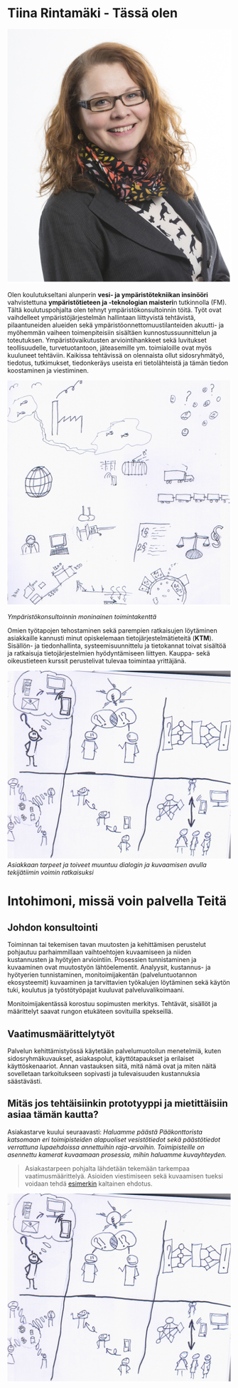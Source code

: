 # Tiina Rintamäki - Tässä olen
![OmaKuva](https://raw.githubusercontent.com/rinwall-admin/MyProfile/master/omakuva600x.png)

Olen koulutukseltani alunperin **vesi- ja ympäristötekniikan insinööri** vahvistettuna **ympäristötieteen ja -teknologian maisteri**n tutkinnolla (FM). Tältä koulutuspohjalta olen tehnyt ympäristökonsultoinnin töitä. Työt ovat vaihdelleet ympäristöjärjestelmän hallintaan liittyvistä tehtävistä, pilaantuneiden alueiden sekä ympäristöonnettomuustilanteiden akuutti- ja myöhemmän vaiheen toimenpiteisiin sisältäen kunnostussuunnittelun ja toteutuksen. Ympäristövaikutusten arviointihankkeet sekä luvitukset teollisuudelle, turvetuotantoon, jäteasemille  ym. toimialoille ovat myös kuuluneet tehtäviin. Kaikissa tehtävissä on olennaista ollut sidosryhmätyö, tiedotus, tutkimukset, tiedonkeräys useista eri tietolähteistä ja tämän tiedon koostaminen ja viestiminen.

![Ympäristö](https://raw.githubusercontent.com/rinwall-admin/MyProfile/master/Ymp%C3%A4rist%C3%B6600x.png)

*Ympäristökonsultoinnin moninainen toimintakenttä*

Omien työtapojen tehostaminen sekä parempien ratkaisujen löytäminen asiakkaille kannusti minut opiskelemaan tietojärjestelmätieteitä (**KTM**). Sisällön- ja tiedonhallinta, systeemisuunnittelu ja tietokannat toivat sisältöä ja ratkaisuja tietojärjestelmien hyödyntämiseen liittyen. Kauppa- sekä oikeustieteen kurssit perustelivat tulevaa toimintaa yrittäjänä.

![Tietojärjestelmäkehitys](https://raw.githubusercontent.com/rinwall-admin/MyProfile/master/Tietoj%C3%A4rjestelm%C3%A4kehitys600x.png)
*Asiakkaan tarpeet ja toiveet muuntuu dialogin ja kuvaamisen avulla tekijätiimin voimin ratkaisuksi*

# Intohimoni, missä voin palvella Teitä
## Johdon konsultointi
Toiminnan tai tekemisen tavan muutosten ja kehittämisen perustelut pohjautuu parhaimmillaan vaihtoehtojen kuvaamiseen ja niiden kustannusten ja hyötyjen arviointiin. Prosessien tunnistaminen ja kuvaaminen ovat muutostyön lähtöelementit. Analyysit, kustannus- ja hyötyerien tunnistaminen, monitoimijakentän (palveluntuotannon ekosysteemit) kuvaaminen ja tarvittavien työkalujen löytäminen sekä käytön tuki, koulutus ja työstötyöpajat kuuluvat palveluvalikoimaani.

Monitoimijakentässä korostuu sopimusten merkitys. Tehtävät, sisällöt ja määrittelyt saavat rungon etukäteen sovituilla spekseillä.

## Vaatimusmäärittelytyöt
Palvelun kehittämistyössä käytetään palvelumuotoilun menetelmiä, kuten sidosryhmäkuvaukset, asiakaspolut, käyttötapaukset ja erilaiset käyttöskenaariot. Annan vastauksen siitä, mitä nämä ovat ja miten näitä sovelletaan tarkoitukseen sopivasti ja tulevaisuuden kustannuksia säästävästi.

## Mitäs jos tehtäisiinkin prototyyppi ja mietittäisiin asiaa tämän kautta?
Asiakastarve kuului seuraavasti:
*Haluamme päästä Pääkonttorista katsomaan eri toimipisteiden alapuoliset vesistötiedot sekä päästötiedot verrattuna lupaehdoissa annettuihin raja-arvoihin. Toimipisteille on asennettu kamerat kuvaamaan prosessia, mihin haluamme kuvayhteyden.*
> Asiakastarpeen pohjalta lähdetään tekemään tarkempaa vaatimusmäärittelyä. Asioiden viestimiseen sekä kuvaamisen tueksi voidaan tehdä [esimerkin](https://www.fluidui.com/editor/live/preview/p_hvHnFlQ0McEx23xBLLL0tfmZlpTvAtpi.1487523689134) kaltainen ehdotus.

![Prototyyppi](https://raw.githubusercontent.com/rinwall-admin/MyProfile/master/Tietoj%C3%A4rjestelm%C3%A4kehitys600x.png)
